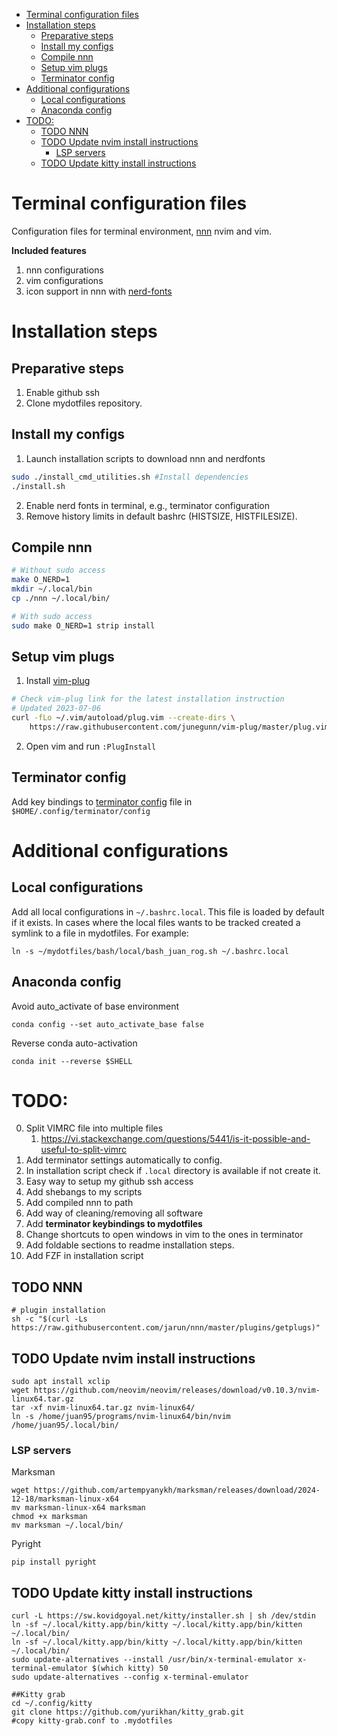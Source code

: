 <!--toc:start-->
- [Terminal configuration files](#terminal-configuration-files)
- [Installation steps](#installation-steps)
  - [Preparative steps](#preparative-steps)
  - [Install my configs](#install-my-configs)
  - [Compile nnn](#compile-nnn)
  - [Setup vim plugs](#setup-vim-plugs)
  - [Terminator config](#terminator-config)
- [Additional configurations](#additional-configurations)
  - [Local configurations](#local-configurations)
  - [Anaconda config](#anaconda-config)
- [TODO:](#todo)
  - [TODO NNN](#todo-nnn)
  - [TODO Update nvim install instructions](#todo-update-nvim-install-instructions)
    - [LSP servers](#lsp-servers)
  - [TODO Update kitty install instructions](#todo-update-kitty-install-instructions)
<!--toc:end-->

# Terminal configuration files 

Configuration files for terminal environment, [nnn][1] nvim and vim.

[1]: https://github.com/jarun/nnn

**Included features**
1. nnn configurations 
2. vim configurations 
3. icon support in nnn with [nerd-fonts](https://github.com/ryanoasis/nerd-fonts)



# Installation steps 

## Preparative steps

1. Enable github ssh
2. Clone mydotfiles repository.

## Install my configs

1. Launch installation scripts to download nnn and nerdfonts
```bash
sudo ./install_cmd_utilities.sh #Install dependencies
./install.sh
```
2. Enable nerd fonts in terminal, e.g., terminator configuration
3. Remove history limits in default bashrc (HISTSIZE, HISTFILESIZE).


## Compile nnn

```bash
# Without sudo access
make O_NERD=1
mkdir ~/.local/bin
cp ./nnn ~/.local/bin/

# With sudo access
sudo make O_NERD=1 strip install
```

## Setup vim plugs

1. Install [vim-plug](https://github.com/junegunn/vim-plug)
```bash
# Check vim-plug link for the latest installation instruction
# Updated 2023-07-06
curl -fLo ~/.vim/autoload/plug.vim --create-dirs \
    https://raw.githubusercontent.com/junegunn/vim-plug/master/plug.vim
```
2. Open vim and run `:PlugInstall`

## Terminator config
Add key bindings to [terminator config](./terminator/terminator_config) file in `$HOME/.config/terminator/config`

# Additional configurations

## Local configurations
Add all local configurations in `~/.bashrc.local`. This file is loaded by default if it exists. In cases where the local files wants to be tracked created a symlink to a file in mydotfiles. For example:

```
ln -s ~/mydotfiles/bash/local/bash_juan_rog.sh ~/.bashrc.local
```

## Anaconda config
Avoid auto_activate of base environment
```
conda config --set auto_activate_base false
```
Reverse conda auto-activation
```
conda init --reverse $SHELL
```


# TODO:
0. Split VIMRC file into multiple files
   1.  <https://vi.stackexchange.com/questions/5441/is-it-possible-and-useful-to-split-vimrc>
1. Add terminator settings automatically to config.
2. In installation script check if `.local` directory is available if not create it.
1. Easy way to setup my github ssh access
2. Add shebangs to my scripts
4. Add compiled nnn to path
5. Add way of cleaning/removing all software
6. Add **terminator keybindings to mydotfiles**
7. Change shortcuts to open windows in vim to the ones in terminator
8. Add foldable sections to readme installation steps.
9. Add FZF in installation script

## TODO NNN
```
# plugin installation
sh -c "$(curl -Ls https://raw.githubusercontent.com/jarun/nnn/master/plugins/getplugs)"
```

## TODO Update nvim install instructions

```
sudo apt install xclip
wget https://github.com/neovim/neovim/releases/download/v0.10.3/nvim-linux64.tar.gz
tar -xf nvim-linux64.tar.gz nvim-linux64/
ln -s /home/juan95/programs/nvim-linux64/bin/nvim /home/juan95/.local/bin/
```
### LSP servers
Marksman
```
wget https://github.com/artempyanykh/marksman/releases/download/2024-12-18/marksman-linux-x64
mv marksman-linux-x64 marksman
chmod +x marksman 
mv marksman ~/.local/bin/
```

Pyright
```
pip install pyright
```

## TODO Update kitty install instructions 
```
curl -L https://sw.kovidgoyal.net/kitty/installer.sh | sh /dev/stdin
ln -sf ~/.local/kitty.app/bin/kitty ~/.local/kitty.app/bin/kitten ~/.local/bin/
ln -sf ~/.local/kitty.app/bin/kitty ~/.local/kitty.app/bin/kitten ~/.local/bin/
sudo update-alternatives --install /usr/bin/x-terminal-emulator x-terminal-emulator $(which kitty) 50
sudo update-alternatives --config x-terminal-emulator

##Kitty grab
cd ~/.config/kitty
git clone https://github.com/yurikhan/kitty_grab.git
#copy kitty-grab.conf to .mydotfiles
```
